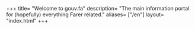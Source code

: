 +++
title= "Welcome to gouv.fa"
description= "The main information portal for (hopefully) everything Farer related."
aliases= ["/en"]
layout= "index.html"
+++
